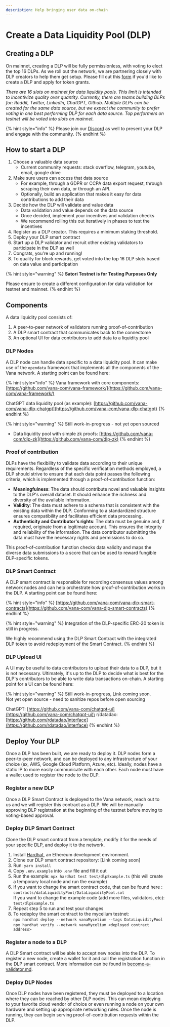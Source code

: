 ```yaml
---
description: Help bringing user data on-chain
---
```


# Create a Data Liquidity Pool (DLP)

## Creating a DLP

On mainnet, creating a DLP will be fully permissionless, with voting to elect the top 16 DLPs. As we roll out the network, we are partnering closely with DLP creators to help them get setup. Please fill out this [form](https://docs.google.com/forms/d/e/1FAIpQLSfB\_puqABBqCUZCFfjKihp7qc4V1wCv9APn86ijHNeBs93xyw/viewform) if you'd like to create a DLP and apply for token grants.&#x20;

_There are 16 slots on mainnet for data liquidity pools. This limit is intended to incentivize quality over quantity. Currently, there are teams building DLPs for: Reddit, Twitter, LinkedIn, ChatGPT, Github. Multiple DLPs can be created for the same data source, but we expect the community to prefer voting in one best performing DLP for each data source. Top performers on testnet will be voted into slots on mainnet._

{% hint style="info" %}
Please join our [Discord](https://discord.com/invite/Wv2vtBazMR) as well to present your DLP and engage with the community.
{% endhint %}

## How to start a DLP

1. Choose a valuable data source
   * Current community requests: stack overflow, telegram, youtube, email, google drive
2. Make sure users can access that data source
   * For example, through a GDPR or CCPA data export request, through scraping their own data, or through an API.&#x20;
   * Optionally, build an application that makes it easy for data contributions to add their data
3. Decide how the DLP will validate and value data
   * Data validation and value depends on the data source
   * Once decided, implement your incentives and validation checks
   * We recommend rolling this out iteratively in phases to test the incentives
4. Register as a DLP creator. This requires a minimum staking threshold.&#x20;
5. Deploy your DLP smart contract
6. Start up a DLP validator and recruit other existing validators to participate in the DLP as well
7. Congrats, you're up and running!
8. To quality for block rewards, get voted into the top 16 DLP slots based on data value and participation

{% hint style="warning" %}
**Satori Testnet is for Testing Purposes Only**

Please ensure to create a different configuration for data validation for testnet and mainnet.
{% endhint %}

## Components

A data liquidity pool consists of:

1. A peer-to-peer network of validators running proof-of-contribution
2. A DLP smart contract that communicates back to the connectome&#x20;
3. An optional UI for data contributors to add data to a liquidity pool

### DLP Nodes

A DLP node can handle data specific to a data liquidity pool. It can make use of the `opendata` framework that implements all the components of the Vana network. A starting point can be found here:&#x20;

{% hint style="info" %}
Vana framework with core components: [https://github.com/vana-com/vana-framework/](https://github.com/vana-com/vana-framework/)

ChatGPT data liquidity pool (as example): [https://github.com/vana-com/vana-dlp-chatgpt](https://github.com/vana-com/vana-dlp-chatgpt)
{% endhint %}

{% hint style="warning" %}
Still work-in-progress - not yet open sourced

* Data liquidity pool with simple zk proofs: [https://github.com/vana-com/dlp-zk](https://github.com/vana-com/dlp-zk)
{% endhint %}

### Proof of contribution

DLPs have the flexibility to validate data according to their unique requirements. Regardless of the specific verification methods employed, a DLP should strive to ensure that each data point passes the following criteria, which is implemented through a proof-of-contribution function:

* **Meaningfulness**: The data should contribute novel and valuable insights to the DLP's overall dataset. It should enhance the richness and diversity of the available information.
* **Validity**: The data must adhere to a schema that is consistent with the existing data within the DLP. Conforming to a standardized structure ensures compatibility and facilitates efficient data processing.
* **Authenticity and Contributor's rights**: The data must be genuine and, if required, originate from a legitimate account. This ensures the integrity and reliability of the information. The data contributor submitting the data must have the necessary rights and permissions to do so.&#x20;

This proof-of-contribution function checks data validity and maps the diverse data submissions to a score that can be used to reward fungible DLP-specific tokens.&#x20;

### DLP Smart Contract

A DLP smart contract is responsible for recording consensus values among network nodes and can help orchestrate how proof-of-contribution works in the DLP. A starting point can be found here:

{% hint style="info" %}
[https://github.com/vana-com/vana-dlp-smart-contracts](https://github.com/vana-com/vana-dlp-smart-contracts)
{% endhint %}

{% hint style="warning" %}
Integration of the DLP-specific ERC-20 token is still in progress.&#x20;

We highly recommend using the DLP Smart Contract with the integrated DLP token to avoid redeployment of the Smart Contract.
{% endhint %}

### DLP Upload UI

A UI may be useful to data contributors to upload their data to a DLP, but it is not necessary. Ultimately, it's up to the DLP to decide what is best for the DLP's contributors to be able to write data transactions on-chain. A starting point for a UI can be found here:&#x20;

{% hint style="warning" %}
Still work-in-progress, Link coming soon.\
Not yet open source - need to sanitize repos before open sourcing

ChatGPT: [https://github.com/vana-com/chatgpt-ui](https://github.com/vana-com/chatgpt-ui)\
r/datadao: [https://github.com/rdatadao/interface](https://github.com/rdatadao/interface)
{% endhint %}

## Deploy Your DLP

Once a DLP has been built, we are ready to deploy it. DLP nodes form a peer-to-peer network, and can be deployed to any infrastructure of your choice (ex, AWS, Google Cloud Platform, Azure, etc). Ideally, nodes have a static IP to more easily communicate with each other. Each node must have a wallet used to register the node to the DLP.

### Register a new DLP

Once a DLP Smart Contract is deployed to the Vana network, reach out to us and we will register this contract as a DLP. We will be manually approving DLP registration at the beginning of the testnet before moving to voting-based approval.&#x20;

### Deploy DLP Smart Contract

Clone the DLP smart contract from a template, modify it for the needs of your specific DLP, and deploy it to the network.&#x20;

1. Install [Hardhat](https://hardhat.org/hardhat-runner/docs/getting-started#installation), an Ethereum development environment.
2. Clone our DLP smart contract repository: \[Link coming soon]
3. Run: `yarn install`
4. Copy `.env.example` into `.env` file and fill it out&#x20;
5. Run the example: `npx hardhat test test/dlpExample.ts`  (this will create a temporary local node and run the example)
6. If you want to change the smart contract code, that can be found here : `contracts/dataLiquidityPool/DataLiquidityPool.sol`\
   If you want to change the example code (add more files, validators, etc): \
   `test/dlpExample.ts`
7. Repeat step 5 to run and test your changes
8. To redeploy the smart contract to the mycelium testnet:\
   `npx hardhat deploy --network vanaMycelium --tags DataLiquidityPool`\
   `npx hardhat verify --network vanaMycelium <deployed contract address>`

### Register a node to a DLP

A DLP Smart contract will be able to accept new nodes into the DLP. To register a new node, create a wallet for it and call the registration function in the DLP smart contract. More information can be found in [become-a-validator.md](become-a-validator.md "mention").&#x20;

### Deploy DLP Nodes

Once DLP nodes have been registered, they must be deployed to a location where they can be reached by other DLP nodes. This can mean deploying to your favorite cloud vendor of choice or even running a node on your own hardware and setting up appropriate networking rules. Once the node is running, they can begin serving proof-of-contribution requests within the DLP.
